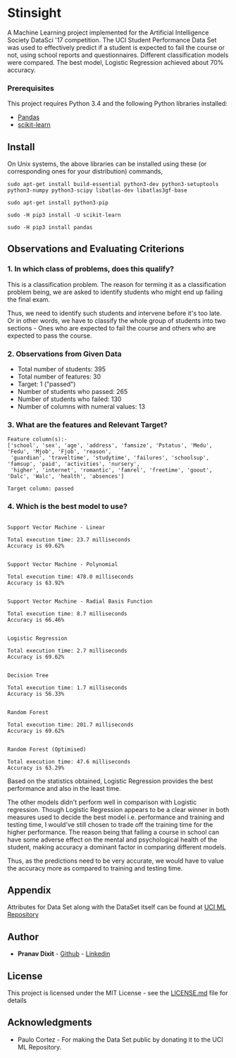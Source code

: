 # Stinsight
A Machine Learning project implemented for the Artificial Intelligence Society DataSci '17 competition. The UCI Student Performance Data Set was used to effectively predict if a student is expected to fail the course or not, using school reports and questionnaires. Different classification models were compared. The best model, Logistic Regression achieved about 70% accuracy.


### Prerequisites

This project requires Python 3.4 and the following Python libraries installed:

- [Pandas](http://pandas.pydata.org/)
- [scikit-learn](http://scikit-learn.org/stable/)


## Install

On Unix systems, the above libraries can be installed using these (or corresponding ones for your distribution) commands,

```
sudo apt-get install build-essential python3-dev python3-setuptools python3-numpy python3-scipy libatlas-dev libatlas3gf-base

sudo apt-get install python3-pip

sudo -H pip3 install -U scikit-learn

sudo -H pip3 install pandas
```

## Observations and Evaluating Criterions

### 1. In which class of problems, does this qualify?

This is a classification problem. The reason for terming it as a classification problem being, we are asked to identify students who might end up failing the final exam. 

Thus, we need to identify such students and intervene before it's too late. Or in other words, we have to classify the whole group of students into two sections - Ones who are expected to fail the course and others who are expected to pass the course.

### 2. Observations from Given Data

- Total number of students: 395
- Total number of features: 30
- Target: 1 ("passed")
- Number of students who passed: 265
- Number of students who failed: 130
- Number of columns with numeral values: 13

### 3. What are the features and Relevant Target?

```
Feature column(s):-
['school', 'sex', 'age', 'address', 'famsize', 'Pstatus', 'Medu', 'Fedu', 'Mjob', 'Fjob', 'reason',
 'guardian', 'traveltime', 'studytime', 'failures', 'schoolsup', 'famsup', 'paid', 'activities', 'nursery',
 'higher', 'internet', 'romantic', 'famrel', 'freetime', 'goout', 'Dalc', 'Walc', 'health', 'absences']

Target column: passed
```


### 4. Which is the best model to use?

```

Support Vector Machine - Linear 

Total execution time: 23.7 milliseconds
Accuracy is 69.62%


Support Vector Machine - Polynomial 

Total execution time: 478.0 milliseconds
Accuracy is 63.92%


Support Vector Machine - Radial Basis Function 

Total execution time: 8.7 milliseconds
Accuracy is 66.46%


Logistic Regression 

Total execution time: 2.7 milliseconds
Accuracy is 69.62%


Decision Tree 

Total execution time: 1.7 milliseconds
Accuracy is 56.33%


Random Forest 

Total execution time: 201.7 milliseconds
Accuracy is 69.62%


Random Forest (Optimised) 

Total execution time: 47.6 milliseconds
Accuracy is 63.29%

```

Based on the statistics obtained, Logistic Regression provides the best performance and also in the least time. 

The other models didn't perform well in comparison with Logistic regression. Though Logistic Regression appears to be a clear winner in both measures used to decide the best model i.e. performance and training and testing time, I would've still chosen to trade off the training time for the higher performance. The reason being that failing a course in school can have some adverse effect on the mental and psychological health of the student, making accuracy a dominant factor in comparing different models.

Thus, as the predictions need to be very accurate, we would have to value the accuracy more as compared to training and testing time.


## Appendix

Attributes for Data Set along with the DataSet itself can be found at [UCI ML Repository](https://archive.ics.uci.edu/ml/datasets/Student+Performance)


## Author

* **Pranav Dixit** - [Github](https://github.com/prnvdixit) - [Linkedin](https://www.linkedin.com/in/prnvdixit/)


## License

This project is licensed under the MIT License - see the [LICENSE.md](https://github.com/prnvdixit/Stinsight/blob/master/LICENSE.md) file for details

## Acknowledgments

* Paulo Cortez - For making the Data Set public by donating it to the UCI ML Repository.
